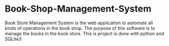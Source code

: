 # Book-Shop-Management-System
Book Store Management System is the web application to automate all kinds of operations in the book shop. The purpose of this software is to manage the books in the book store. 
This is project is done with python and SQLite3
